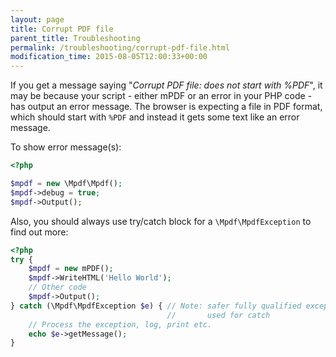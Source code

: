 ```yaml
---
layout: page
title: Corrupt PDF file
parent_title: Troubleshooting
permalink: /troubleshooting/corrupt-pdf-file.html
modification_time: 2015-08-05T12:00:33+00:00
---
```


If you get a message saying "*Corrupt PDF file: does not start with %PDF*", it may be because your script - either 
mPDF or an error in your PHP code - has output an error message. The browser is expecting a file in PDF format, 
which should start with `%PDF` and instead it gets some text like an error message.

To show error message(s):

```php
<?php

$mpdf = new \Mpdf\Mpdf();
$mpdf->debug = true;
$mpdf->Output();


```

Also, you should always use try/catch block for a `\Mpdf\MpdfException` to find out more:

```php
<?php
try {
    $mpdf = new mPDF();
    $mpdf->WriteHTML('Hello World');
    // Other code
    $mpdf->Output();
} catch (\Mpdf\MpdfException $e) { // Note: safer fully qualified exception name 
                                   //       used for catch
    // Process the exception, log, print etc.
    echo $e->getMessage();
}

```
